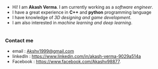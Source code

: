 - Hi! I am <b>Akash Verma</b>. I am currently working as a <i>software engineer</i>.
- I have a great experience in <b>C++</b> and <b>python</b> programming language
- I have knowledge of <i>3D designing and game development</i>.
- I am also interested in <i>machine learning and deep learning</i>.<br><br>
### Contact me
- email    : Akshv1999@gmail.com<br>
- linkedIn : https://www.linkedin.com/in/akash-verma-9029a514a <br>
- Facebook : https://www.facebook.com/Akashv98877.
